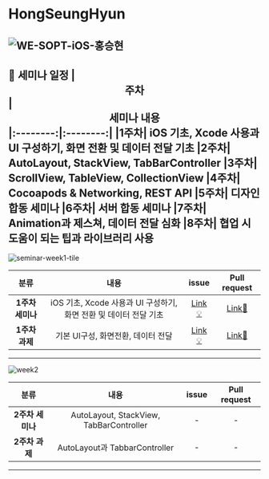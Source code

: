 # HongSeungHyun
![WE-SOPT-iOS-홍승현](https://user-images.githubusercontent.com/63908856/136033548-ec5db114-6b3c-493d-a190-425c67994c7a.png)
---
:date: 세미나 일정
|  <center>주차</center> |  <center>세미나 내용</center>
|:--------:|:--------:|
|**1주차**| iOS 기초, Xcode 사용과 UI 구성하기, 화면 전환 및 데이터 전달 기초
|**2주차**| AutoLayout, StackView, TabBarController
|**3주차**| ScrollView, TableView, CollectionView
|**4주차**| Cocoapods & Networking, REST API
|**5주차**| 디자인 합동 세미나
|**6주차**| 서버 합동 세미나
|**7주차**| Animation과 제스쳐, 데이터 전달 심화
|**8주차**| 협업 시 도움이 되는 팁과 라이브러리 사용
---
![seminar-week1-tile](https://user-images.githubusercontent.com/63908856/136034199-ae4da949-2282-481f-8c3d-fa18ff223328.png)

|  <center>분류</center> |  <center>내용</center> |  <center>issue</center> |  <center>Pull request</center> 
|:--------:|:--------:|:--------:|:--------:|
|**1주차 세미나**|iOS 기초, Xcode 사용과 UI 구성하기, 화면 전환 및 데이터 전달 기초|[Link💡](https://github.com/29th-WE-SOPT-iOS-Part/HongSeungHyun/issues/1)|[Link🍎](https://github.com/29th-WE-SOPT-iOS-Part/HongSeungHyun/pull/2)
|**1주차 과제**|기본 UI구성, 화면전환, 데이터 전달|[Link💡](https://github.com/29th-WE-SOPT-iOS-Part/HongSeungHyun/issues/3)|[Link🍎](https://github.com/29th-WE-SOPT-iOS-Part/HongSeungHyun/pull/4)
---
![week2](https://user-images.githubusercontent.com/63908856/138257895-4a70287b-a0a2-49ab-9ea3-17a5e5e0c376.png)

|  <center>분류</center> |  <center>내용</center> |  <center>issue</center> |  <center>Pull request</center> 
|:--------:|:--------:|:--------:|:--------:|
|**2주차 세미나**|AutoLayout, StackView, TabBarController|-|-
|**2주차 과제**|AutoLayout과 TabbarController|-|-
---
